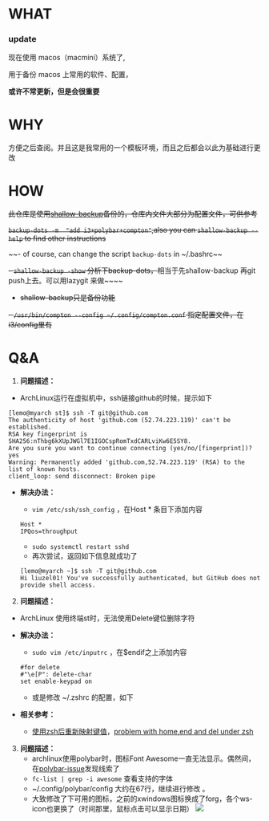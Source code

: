 # WHAT

### update

现在使用 macos（macmini）系统了,

用于备份 macos 上常用的软件、配置，

**或许不常更新，但是会很重要**

# WHY

方便之后查阅。并且这是我常用的一个模板环境，而且之后都会以此为基础进行更改

# HOW

~~此仓库是使用[shallow-backup](https://github.com/alichtman/shallow-backup)备份的，仓库内文件大部分为配置文件，可供参考~~

~~`backup-dots -m  "add i3+polybar+compton"`,also you can `shallow-backup --help` to find other instructions~~

~~- of course, can change the script `backup-dots` in ~/.bashrc~~

~~- `shallow-backup -show`  分析下backup-dots，~~相当于先shallow-backup 再git push上去。可以用lazygit 来做~~~~

- ~~shallow-backup只是备份功能~~

~~- `/usr/bin/compton --config ~/.config/compton.conf` 指定配置文件，在i3/config里有~~

# Q&A

1. **问题描述：**

- ArchLinux运行在虚拟机中，ssh链接github的时候，提示如下

```shell
[lemo@myarch st]$ ssh -T git@github.com 
The authenticity of host 'github.com (52.74.223.119)' can't be established.
RSA key fingerprint is SHA256:nThbg6kXUpJWGl7E1IGOCspRomTxdCARLviKw6E5SY8.
Are you sure you want to continue connecting (yes/no/[fingerprint])? yes
Warning: Permanently added 'github.com,52.74.223.119' (RSA) to the list of known hosts.
client_loop: send disconnect: Broken pipe
```

- **解决办法：**

  - `vim /etc/ssh/ssh_config`  ，在Host * 条目下添加内容

  ```shell
  Host *
  IPQos=throughput
  ```

  - `sudo systemctl restart sshd`  
  - 再次尝试，返回如下信息就成功了
  
  ```shell
  [lemo@myarch ~]$ ssh -T git@github.com 
  Hi liuzel01! You've successfully authenticated, but GitHub does not provide shell access.
  ```
  
2. **问题描述：**

- ArchLinux 使用终端st时，无法使用Delete键位删除字符

- **解决办法：**

  - `sudo vim /etc/inputrc` ，在$endif之上添加内容

  ```shell
  #for delete 
  #"\e[P": delete-char
  set enable-keypad on 
  ```

  - 或是修改 ~/.zshrc 的配置，如下
- **相关参考：**

  - [使用zsh后重新映射键值](https://blog.csdn.net/gatieme/article/details/104170950)，[problem with home,end and del under zsh](https://bbs.archlinux.org/viewtopic.php?pid=201942#p201942)

3. **问题描述：**
   - archlinux使用polybar时，图标Font Awesome一直无法显示。偶然间，在[polybar-issue](https://github.com/polybar/polybar/issues/924)发现线索了
   - `fc-list | grep -i awesome`   查看支持的字体  
   - ~/.config/polybar/config  大约在67行，继续进行修改 。
   - 大致修改了下可用的图标，之前的xwindows图标换成了forg，各个ws-icon也更换了（时间那里，鼠标点击可以显示日期）
   ![](https://cdn.jsdelivr.net/gh/liuzel01/MyPicBed@master/data/20200604230531.png)

